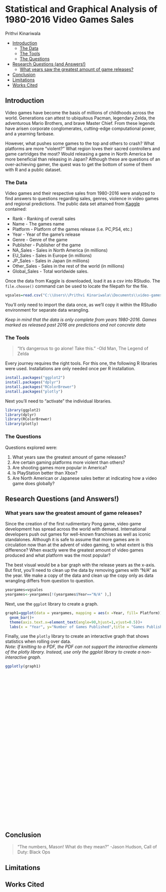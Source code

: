 Statistical and Graphical Analysis of 1980-2016 Video Games Sales
================
Prithvi Kinariwala

  - [Introduction](#introduction)
      - [The Data](#the-data)
      - [The Tools](#the-tools)
      - [The Questions](#the-questions)
  - [Research Questions (and
    Answers\!)](#research-questions-and-answers)
      - [What years saw the greatest amount of game
        releases?](#what-years-saw-the-greatest-amount-of-game-releases)
  - [Conclusion](#conclusion)
  - [Limitations](#limitations)
  - [Works Cited](#works-cited)

## Introduction

Video games have become the basis of millions of childhoods across the
world. Generations can attest to ubiquitous Pacman, legendary Zelda, the
adventurous Mario Brothers, and brave Master Chief. From these legends
have arisen corporate conglomerates, cutting-edge computational power,
and a yearning fanbase.

However, what pushes some games to the top and others to crash? What
platforms are more “violent?” What region loves their sacred controllers
and game cartridges the most? Would releasing a game in North America be
more beneficial than releasing in Japan? Although these are questions of
an over-achieving gamer, the quest was to get the bottom of some of them
with R and a public dataset.

### The Data

Video games and their respective sales from 1980-2016 were analyzed to
find answers to questions regarding sales, genres, violence in video
games and regional predictions. The public data set attained from
[Kaggle](www.%20https://www.kaggle.com/gregorut/videogamesales.com)
contained:

  - Rank - Ranking of overall sales
  - Name - The games name
  - Platform - Platform of the games release (i.e. PC,PS4, etc.)
  - Year - Year of the game’s release
  - Genre - Genre of the game
  - Publisher - Publisher of the game
  - NA\_Sales - Sales in North America (in millions)
  - EU\_Sales - Sales in Europe (in millions)
  - JP\_Sales - Sales in Japan (in millions)
  - Other\_Sales - Sales in the rest of the world (in millions)
  - Global\_Sales - Total worldwide sales.

Once the data from Kaggle is downloaded, load it as a csv into RStudio.
The `file.choose()` command can be used to locate the filepath for the
file.

``` r
vgsales=read.csv("C:\\Users\\Prithvi Kinariwala\\Documents\\video-games-with-R\\vgsales.csv")
```

You’ll only need to import the data once, as we’ll copy it within the
RStudio environment for separate data wrangling.

*Keep in mind that the data is only complete from years 1980-2016. Games
marked as released past 2016 are predictions and not concrete data*

### The Tools

> “It’s dangerous to go alone\! Take this.” -Old Man, The Legend of
> Zelda

Every journey requires the right tools. For this one, the following R
libraries were used. Installations are only needed once per R
installation.

``` r
install.packages("ggplot2")
install.packages("dplyr")
install.packages("RColorBrewer")
install.packages("plotly")
```

Next you’ll need to “activate” the individual libraries.

``` r
library(ggplot2)
library(dplyr)
library(RColorBrewer)
library(plotly)
```

### The Questions

Questions explored were:

1.  What years saw the greatest amount of game releases?
2.  Are certain gaming platforms more violent than others?
3.  Are shooting games more popular in America?
4.  Is PlayStation better than Xbox?
5.  Are North American or Japanese sales better at indicating how a
    video game does globally?

## Research Questions (and Answers\!)

### What years saw the greatest amount of game releases?

Since the creation of the first rudimentary Pong game, video game
development has spread across the world with demand. International
developers push out games for well-known franchises as well as iconic
standalones. Although it is safe to assume that more games are in
circulation now than at the advent of video gaming, to what extent is
this difference? When exactly were the greatest amount of video games
produced and what platform was the most popular?

The best visual would be a bar graph with the release years as the
x-axis. But first, you’ll need to clean up the data by removing games
with “N/A” as the year. We make a copy of the data and clean up the copy
only as data wrangling differs from question to question.

``` r
yeargames=vgsales
yeargames<-yeargames[!(yeargames$Year=="N/A" ),]
```

Next, use the `ggplot` library to create a graph.

``` r
graph1=ggplot(data = yeargames, mapping = aes(x =Year, fill= Platform)) +
  geom_bar()+
  theme(axis.text.x=element_text(angle=90,hjust=1,vjust=0.5))+
  labs(x = "Year", y="Number of Games Published",title = "Games Published 1980-2016")
```

Finally, use the `plotly` library to create an interactive graph that
shows statistics when rolling over data.  
*Note: If knitting to a PDF, the PDF can not support the interactive
elements of the plotly library. Instead, use only the ggplot library to
create a non-interactive graph.*

``` r
ggplotly(graph1)
```

<!--html_preserve-->

<div id="htmlwidget-d6c582368271f40eab77" class="plotly html-widget" style="width:672px;height:480px;">

</div>

<script type="application/json" data-for="htmlwidget-d6c582368271f40eab77">{"x":{"data":[{"orientation":"v","width":[0.9,0.9,0.9,0.9,0.9,0.9,0.9,0.899999999999999,0.899999999999999,0.899999999999999],"base":[0,0,0,6,13,13,19,10,13,15],"x":[1,2,3,4,5,6,7,8,9,10],"y":[9,46,36,11,1,1,2,6,2,2],"text":["count:   9<br />Year: 1980<br />Platform: 2600","count:  46<br />Year: 1981<br />Platform: 2600","count:  36<br />Year: 1982<br />Platform: 2600","count:  11<br />Year: 1983<br />Platform: 2600","count:   1<br />Year: 1984<br />Platform: 2600","count:   1<br />Year: 1985<br />Platform: 2600","count:   2<br />Year: 1986<br />Platform: 2600","count:   6<br />Year: 1987<br />Platform: 2600","count:   2<br />Year: 1988<br />Platform: 2600","count:   2<br />Year: 1989<br />Platform: 2600"],"type":"bar","marker":{"autocolorscale":false,"color":"rgba(248,118,109,1)","line":{"width":1.88976377952756,"color":"transparent"}},"name":"2600","legendgroup":"2600","showlegend":true,"xaxis":"x","yaxis":"y","hoverinfo":"text","frame":null},{"orientation":"v","width":[0.899999999999999,0.899999999999999],"base":[120,217],"x":[15,16],"y":[1,2],"text":["count:   1<br />Year: 1994<br />Platform: 3DO","count:   2<br />Year: 1995<br />Platform: 3DO"],"type":"bar","marker":{"autocolorscale":false,"color":"rgba(240,127,75,1)","line":{"width":1.88976377952756,"color":"transparent"}},"name":"3DO","legendgroup":"3DO","showlegend":true,"xaxis":"x","yaxis":"y","hoverinfo":"text","frame":null},{"orientation":"v","width":[0.900000000000002,0.900000000000006,0.900000000000006,0.900000000000006,0.900000000000006,0.900000000000006],"base":[1023,564,455,503,528,309],"x":[32,33,34,35,36,37],"y":[116,93,91,79,86,35],"text":["count: 116<br />Year: 2011<br />Platform: 3DS","count:  93<br />Year: 2012<br />Platform: 3DS","count:  91<br />Year: 2013<br />Platform: 3DS","count:  79<br />Year: 2014<br />Platform: 3DS","count:  86<br />Year: 2015<br />Platform: 3DS","count:  35<br />Year: 2016<br />Platform: 3DS"],"type":"bar","marker":{"autocolorscale":false,"color":"rgba(229,135,9,1)","line":{"width":1.88976377952756,"color":"transparent"}},"name":"3DS","legendgroup":"3DS","showlegend":true,"xaxis":"x","yaxis":"y","hoverinfo":"text","frame":null},{"orientation":"v","width":[0.899999999999999,0.899999999999999,0.899999999999999,0.899999999999999,0.899999999999999,0.899999999999999,0.899999999999999],"base":[372,324,329,474,828,1201,1427],"x":[19,20,21,22,23,28,29],"y":[7,14,20,8,1,1,1],"text":["count:   7<br />Year: 1998<br />Platform: DC","count:  14<br />Year: 1999<br />Platform: DC","count:  20<br />Year: 2000<br />Platform: DC","count:   8<br />Year: 2001<br />Platform: DC","count:   1<br />Year: 2002<br />Platform: DC","count:   1<br />Year: 2007<br />Platform: DC","count:   1<br />Year: 2008<br />Platform: DC"],"type":"bar","marker":{"autocolorscale":false,"color":"rgba(217,143,0,1)","line":{"width":1.88976377952756,"color":"transparent"}},"name":"DC","legendgroup":"DC","showlegend":true,"xaxis":"x","yaxis":"y","hoverinfo":"text","frame":null},{"orientation":"v","width":[0.9,0.899999999999999,0.899999999999999,0.899999999999999,0.899999999999999,0.899999999999999,0.899999999999999,0.899999999999999,0.900000000000002,0.900000000000006,0.900000000000006,0.900000000000006,0.900000000000006],"base":[12,740,823,806,824,935,1026,933,870,539,446,502,0],"x":[6,25,26,27,28,29,30,31,32,33,34,35,39],"y":[1,23,118,202,377,492,405,326,153,25,9,1,1],"text":["count:   1<br />Year: 1985<br />Platform: DS","count:  23<br />Year: 2004<br />Platform: DS","count: 118<br />Year: 2005<br />Platform: DS","count: 202<br />Year: 2006<br />Platform: DS","count: 377<br />Year: 2007<br />Platform: DS","count: 492<br />Year: 2008<br />Platform: DS","count: 405<br />Year: 2009<br />Platform: DS","count: 326<br />Year: 2010<br />Platform: DS","count: 153<br />Year: 2011<br />Platform: DS","count:  25<br />Year: 2012<br />Platform: DS","count:   9<br />Year: 2013<br />Platform: DS","count:   1<br />Year: 2014<br />Platform: DS","count:   1<br />Year: 2020<br />Platform: DS"],"type":"bar","marker":{"autocolorscale":false,"color":"rgba(203,151,0,1)","line":{"width":1.88976377952756,"color":"transparent"}},"name":"DS","legendgroup":"DS","showlegend":true,"xaxis":"x","yaxis":"y","hoverinfo":"text","frame":null},{"orientation":"v","width":[0.899999999999999,0.899999999999999,0.899999999999999,0.899999999999999,0.899999999999999,0.899999999999999,0.899999999999999,0.899999999999999,0.899999999999999,0.899999999999999,0.899999999999999,0.899999999999999,0.899999999999999],"base":[12,5,13,32,36,117,213,257,281,364,313,312,464],"x":[9,10,11,12,13,15,16,17,18,19,20,21,22],"y":[1,10,3,9,7,3,4,6,8,8,11,17,10],"text":["count:   1<br />Year: 1988<br />Platform: GB","count:  10<br />Year: 1989<br />Platform: GB","count:   3<br />Year: 1990<br />Platform: GB","count:   9<br />Year: 1991<br />Platform: GB","count:   7<br />Year: 1992<br />Platform: GB","count:   3<br />Year: 1994<br />Platform: GB","count:   4<br />Year: 1995<br />Platform: GB","count:   6<br />Year: 1996<br />Platform: GB","count:   8<br />Year: 1997<br />Platform: GB","count:   8<br />Year: 1998<br />Platform: GB","count:  11<br />Year: 1999<br />Platform: GB","count:  17<br />Year: 2000<br />Platform: GB","count:  10<br />Year: 2001<br />Platform: GB"],"type":"bar","marker":{"autocolorscale":false,"color":"rgba(186,158,0,1)","line":{"width":1.88976377952756,"color":"transparent"}},"name":"GB","legendgroup":"GB","showlegend":true,"xaxis":"x","yaxis":"y","hoverinfo":"text","frame":null},{"orientation":"v","width":[0.899999999999999,0.899999999999999,0.899999999999999,0.899999999999999,0.899999999999999,0.899999999999999,0.899999999999999,0.899999999999999],"base":[311,357,630,625,565,688,767,818],"x":[21,22,23,24,25,26,27,28],"y":[1,107,198,150,175,135,39,6],"text":["count:   1<br />Year: 2000<br />Platform: GBA","count: 107<br />Year: 2001<br />Platform: GBA","count: 198<br />Year: 2002<br />Platform: GBA","count: 150<br />Year: 2003<br />Platform: GBA","count: 175<br />Year: 2004<br />Platform: GBA","count: 135<br />Year: 2005<br />Platform: GBA","count:  39<br />Year: 2006<br />Platform: GBA","count:   6<br />Year: 2007<br />Platform: GBA"],"type":"bar","marker":{"autocolorscale":false,"color":"rgba(167,164,0,1)","line":{"width":1.88976377952756,"color":"transparent"}},"name":"GBA","legendgroup":"GBA","showlegend":true,"xaxis":"x","yaxis":"y","hoverinfo":"text","frame":null},{"orientation":"v","width":[0.899999999999999,0.899999999999999,0.899999999999999,0.899999999999999,0.899999999999999,0.899999999999999,0.899999999999999],"base":[335,478,481,482,591,727,814],"x":[22,23,24,25,26,27,28],"y":[22,152,144,83,97,40,4],"text":["count:  22<br />Year: 2001<br />Platform: GC","count: 152<br />Year: 2002<br />Platform: GC","count: 144<br />Year: 2003<br />Platform: GC","count:  83<br />Year: 2004<br />Platform: GC","count:  97<br />Year: 2005<br />Platform: GC","count:  40<br />Year: 2006<br />Platform: GC","count:   4<br />Year: 2007<br />Platform: GC"],"type":"bar","marker":{"autocolorscale":false,"color":"rgba(144,170,0,1)","line":{"width":1.88976377952756,"color":"transparent"}},"name":"GC","legendgroup":"GC","showlegend":true,"xaxis":"x","yaxis":"y","hoverinfo":"text","frame":null},{"orientation":"v","width":[0.899999999999999,0.899999999999999,0.899999999999999,0.899999999999999,0.899999999999999],"base":[12,31,30,53,105],"x":[11,12,13,14,15],"y":[1,1,6,7,12],"text":["count:   1<br />Year: 1990<br />Platform: GEN","count:   1<br />Year: 1991<br />Platform: GEN","count:   6<br />Year: 1992<br />Platform: GEN","count:   7<br />Year: 1993<br />Platform: GEN","count:  12<br />Year: 1994<br />Platform: GEN"],"type":"bar","marker":{"autocolorscale":false,"color":"rgba(116,176,0,1)","line":{"width":1.88976377952756,"color":"transparent"}},"name":"GEN","legendgroup":"GEN","showlegend":true,"xaxis":"x","yaxis":"y","hoverinfo":"text","frame":null},{"orientation":"v","width":0.899999999999999,"base":29,"x":[13],"y":[1],"text":"count:   1<br />Year: 1992<br />Platform: GG","type":"bar","marker":{"autocolorscale":false,"color":"rgba(76,180,0,1)","line":{"width":1.88976377952756,"color":"transparent"}},"name":"GG","legendgroup":"GG","showlegend":true,"xaxis":"x","yaxis":"y","hoverinfo":"text","frame":null},{"orientation":"v","width":[0.899999999999999,0.899999999999999,0.899999999999999,0.899999999999999,0.899999999999999,0.899999999999999,0.899999999999999],"base":[239,232,287,211,251,326,477],"x":[17,18,19,20,21,22,23],"y":[18,49,77,102,60,9,1],"text":["count:  18<br />Year: 1996<br />Platform: N64","count:  49<br />Year: 1997<br />Platform: N64","count:  77<br />Year: 1998<br />Platform: N64","count: 102<br />Year: 1999<br />Platform: N64","count:  60<br />Year: 2000<br />Platform: N64","count:   9<br />Year: 2001<br />Platform: N64","count:   1<br />Year: 2002<br />Platform: N64"],"type":"bar","marker":{"autocolorscale":false,"color":"rgba(0,184,37,1)","line":{"width":1.88976377952756,"color":"transparent"}},"name":"N64","legendgroup":"N64","showlegend":true,"xaxis":"x","yaxis":"y","hoverinfo":"text","frame":null},{"orientation":"v","width":[0.9,0.9,0.9,0.9,0.899999999999999,0.899999999999999,0.899999999999999,0.899999999999999,0.899999999999999,0.899999999999999,0.899999999999999,0.899999999999999],"base":[0,0,1,0,0,1,0,4,24,26,49,104],"x":[4,5,6,7,8,9,10,11,12,13,14,15],"y":[6,13,11,19,10,11,5,8,7,3,4,1],"text":["count:   6<br />Year: 1983<br />Platform: NES","count:  13<br />Year: 1984<br />Platform: NES","count:  11<br />Year: 1985<br />Platform: NES","count:  19<br />Year: 1986<br />Platform: NES","count:  10<br />Year: 1987<br />Platform: NES","count:  11<br />Year: 1988<br />Platform: NES","count:   5<br />Year: 1989<br />Platform: NES","count:   8<br />Year: 1990<br />Platform: NES","count:   7<br />Year: 1991<br />Platform: NES","count:   3<br />Year: 1992<br />Platform: NES","count:   4<br />Year: 1993<br />Platform: NES","count:   1<br />Year: 1994<br />Platform: NES"],"type":"bar","marker":{"autocolorscale":false,"color":"rgba(0,188,83,1)","line":{"width":1.88976377952756,"color":"transparent"}},"name":"NES","legendgroup":"NES","showlegend":true,"xaxis":"x","yaxis":"y","hoverinfo":"text","frame":null},{"orientation":"v","width":[0.899999999999999,0.899999999999999,0.899999999999999,0.899999999999999],"base":[47,100,209,237],"x":[14,15,16,17],"y":[2,4,4,2],"text":["count:   2<br />Year: 1993<br />Platform: NG","count:   4<br />Year: 1994<br />Platform: NG","count:   4<br />Year: 1995<br />Platform: NG","count:   2<br />Year: 1996<br />Platform: NG"],"type":"bar","marker":{"autocolorscale":false,"color":"rgba(0,190,114,1)","line":{"width":1.88976377952756,"color":"transparent"}},"name":"NG","legendgroup":"NG","showlegend":true,"xaxis":"x","yaxis":"y","hoverinfo":"text","frame":null},{"orientation":"v","width":[0.9,0.899999999999999,0.899999999999999,0.899999999999999,0.899999999999999,0.899999999999999,0.899999999999999,0.899999999999999,0.899999999999999,0.899999999999999,0.899999999999999,0.899999999999999,0.899999999999999,0.899999999999999,0.899999999999999,0.899999999999999,0.899999999999999,0.899999999999999,0.899999999999999,0.899999999999999,0.900000000000002,0.900000000000006,0.900000000000006,0.900000000000006,0.900000000000006,0.900000000000006],"base":[0,0,21,94,207,233,226,279,204,244,311,458,448,451,554,675,751,859,917,843,730,478,408,458,478,271],"x":[6,9,13,15,16,17,18,19,20,21,22,23,24,25,26,27,28,29,30,31,32,33,34,35,36,37],"y":[1,1,5,6,2,4,6,8,7,7,15,19,33,31,37,52,63,76,109,90,140,61,38,44,50,38],"text":["count:   1<br />Year: 1985<br />Platform: PC","count:   1<br />Year: 1988<br />Platform: PC","count:   5<br />Year: 1992<br />Platform: PC","count:   6<br />Year: 1994<br />Platform: PC","count:   2<br />Year: 1995<br />Platform: PC","count:   4<br />Year: 1996<br />Platform: PC","count:   6<br />Year: 1997<br />Platform: PC","count:   8<br />Year: 1998<br />Platform: PC","count:   7<br />Year: 1999<br />Platform: PC","count:   7<br />Year: 2000<br />Platform: PC","count:  15<br />Year: 2001<br />Platform: PC","count:  19<br />Year: 2002<br />Platform: PC","count:  33<br />Year: 2003<br />Platform: PC","count:  31<br />Year: 2004<br />Platform: PC","count:  37<br />Year: 2005<br />Platform: PC","count:  52<br />Year: 2006<br />Platform: PC","count:  63<br />Year: 2007<br />Platform: PC","count:  76<br />Year: 2008<br />Platform: PC","count: 109<br />Year: 2009<br />Platform: PC","count:  90<br />Year: 2010<br />Platform: PC","count: 140<br />Year: 2011<br />Platform: PC","count:  61<br />Year: 2012<br />Platform: PC","count:  38<br />Year: 2013<br />Platform: PC","count:  44<br />Year: 2014<br />Platform: PC","count:  50<br />Year: 2015<br />Platform: PC","count:  38<br />Year: 2016<br />Platform: PC"],"type":"bar","marker":{"autocolorscale":false,"color":"rgba(0,192,141,1)","line":{"width":1.88976377952756,"color":"transparent"}},"name":"PC","legendgroup":"PC","showlegend":true,"xaxis":"x","yaxis":"y","hoverinfo":"text","frame":null},{"orientation":"v","width":0.899999999999999,"base":232,"x":[17],"y":[1],"text":"count:   1<br />Year: 1996<br />Platform: PCFX","type":"bar","marker":{"autocolorscale":false,"color":"rgba(0,193,165,1)","line":{"width":1.88976377952756,"color":"transparent"}},"name":"PCFX","legendgroup":"PCFX","showlegend":true,"xaxis":"x","yaxis":"y","hoverinfo":"text","frame":null},{"orientation":"v","width":[0.899999999999999,0.899999999999999,0.899999999999999,0.899999999999999,0.899999999999999,0.899999999999999,0.899999999999999,0.899999999999999,0.899999999999999,0.899999999999999],"base":[77,108,68,38,31,4,85,220,438,445],"x":[15,16,17,18,19,20,21,22,23,24],"y":[17,99,164,188,248,200,159,91,20,3],"text":["count:  17<br />Year: 1994<br />Platform: PS","count:  99<br />Year: 1995<br />Platform: PS","count: 164<br />Year: 1996<br />Platform: PS","count: 188<br />Year: 1997<br />Platform: PS","count: 248<br />Year: 1998<br />Platform: PS","count: 200<br />Year: 1999<br />Platform: PS","count: 159<br />Year: 2000<br />Platform: PS","count:  91<br />Year: 2001<br />Platform: PS","count:  20<br />Year: 2002<br />Platform: PS","count:   3<br />Year: 2003<br />Platform: PS"],"type":"bar","marker":{"autocolorscale":false,"color":"rgba(0,192,186,1)","line":{"width":1.88976377952756,"color":"transparent"}},"name":"PS","legendgroup":"PS","showlegend":true,"xaxis":"x","yaxis":"y","hoverinfo":"text","frame":null},{"orientation":"v","width":[0.899999999999999,0.899999999999999,0.899999999999999,0.899999999999999,0.899999999999999,0.899999999999999,0.899999999999999,0.899999999999999,0.899999999999999,0.899999999999999,0.899999999999999,0.900000000000002],"base":[3,35,158,189,192,294,416,537,668,821,805,723],"x":[21,22,23,24,25,26,27,28,29,30,31,32],"y":[82,185,280,256,259,260,259,214,191,96,38,7],"text":["count:  82<br />Year: 2000<br />Platform: PS2","count: 185<br />Year: 2001<br />Platform: PS2","count: 280<br />Year: 2002<br />Platform: PS2","count: 256<br />Year: 2003<br />Platform: PS2","count: 259<br />Year: 2004<br />Platform: PS2","count: 260<br />Year: 2005<br />Platform: PS2","count: 259<br />Year: 2006<br />Platform: PS2","count: 214<br />Year: 2007<br />Platform: PS2","count: 191<br />Year: 2008<br />Platform: PS2","count:  96<br />Year: 2009<br />Platform: PS2","count:  38<br />Year: 2010<br />Platform: PS2","count:   7<br />Year: 2011<br />Platform: PS2"],"type":"bar","marker":{"autocolorscale":false,"color":"rgba(0,190,206,1)","line":{"width":1.88976377952756,"color":"transparent"}},"name":"PS2","legendgroup":"PS2","showlegend":true,"xaxis":"x","yaxis":"y","hoverinfo":"text","frame":null},{"orientation":"v","width":[0.899999999999999,0.899999999999999,0.899999999999999,0.899999999999999,0.899999999999999,0.900000000000002,0.900000000000006,0.900000000000006,0.900000000000006,0.900000000000006,0.900000000000006],"base":[389,447,529,659,624,507,330,281,350,404,239],"x":[27,28,29,30,31,32,33,34,35,36,37],"y":[27,90,139,162,181,216,148,127,108,74,32],"text":["count:  27<br />Year: 2006<br />Platform: PS3","count:  90<br />Year: 2007<br />Platform: PS3","count: 139<br />Year: 2008<br />Platform: PS3","count: 162<br />Year: 2009<br />Platform: PS3","count: 181<br />Year: 2010<br />Platform: PS3","count: 216<br />Year: 2011<br />Platform: PS3","count: 148<br />Year: 2012<br />Platform: PS3","count: 127<br />Year: 2013<br />Platform: PS3","count: 108<br />Year: 2014<br />Platform: PS3","count:  74<br />Year: 2015<br />Platform: PS3","count:  32<br />Year: 2016<br />Platform: PS3"],"type":"bar","marker":{"autocolorscale":false,"color":"rgba(0,186,224,1)","line":{"width":1.88976377952756,"color":"transparent"}},"name":"PS3","legendgroup":"PS3","showlegend":true,"xaxis":"x","yaxis":"y","hoverinfo":"text","frame":null},{"orientation":"v","width":[0.900000000000006,0.900000000000006,0.900000000000006,0.900000000000006,0.900000000000006],"base":[265,275,267,132,2],"x":[34,35,36,37,38],"y":[16,75,137,107,1],"text":["count:  16<br />Year: 2013<br />Platform: PS4","count:  75<br />Year: 2014<br />Platform: PS4","count: 137<br />Year: 2015<br />Platform: PS4","count: 107<br />Year: 2016<br />Platform: PS4","count:   1<br />Year: 2017<br />Platform: PS4"],"type":"bar","marker":{"autocolorscale":false,"color":"rgba(0,180,239,1)","line":{"width":1.88976377952756,"color":"transparent"}},"name":"PS4","legendgroup":"PS4","showlegend":true,"xaxis":"x","yaxis":"y","hoverinfo":"text","frame":null},{"orientation":"v","width":[0.899999999999999,0.899999999999999,0.899999999999999,0.899999999999999,0.899999999999999,0.899999999999999,0.899999999999999,0.900000000000002,0.900000000000006,0.900000000000006,0.900000000000006,0.900000000000006],"base":[177,197,199,313,429,498,436,368,224,211,265,264],"x":[25,26,27,28,29,30,31,32,33,34,35,36],"y":[15,97,190,134,100,161,188,139,106,54,10,3],"text":["count:  15<br />Year: 2004<br />Platform: PSP","count:  97<br />Year: 2005<br />Platform: PSP","count: 190<br />Year: 2006<br />Platform: PSP","count: 134<br />Year: 2007<br />Platform: PSP","count: 100<br />Year: 2008<br />Platform: PSP","count: 161<br />Year: 2009<br />Platform: PSP","count: 188<br />Year: 2010<br />Platform: PSP","count: 139<br />Year: 2011<br />Platform: PSP","count: 106<br />Year: 2012<br />Platform: PSP","count:  54<br />Year: 2013<br />Platform: PSP","count:  10<br />Year: 2014<br />Platform: PSP","count:   3<br />Year: 2015<br />Platform: PSP"],"type":"bar","marker":{"autocolorscale":false,"color":"rgba(0,173,251,1)","line":{"width":1.88976377952756,"color":"transparent"}},"name":"PSP","legendgroup":"PSP","showlegend":true,"xaxis":"x","yaxis":"y","hoverinfo":"text","frame":null},{"orientation":"v","width":[0.900000000000002,0.900000000000006,0.900000000000006,0.900000000000006,0.900000000000006,0.900000000000006,0.900000000000006],"base":[350,170,148,163,151,72,0],"x":[32,33,34,35,36,37,38],"y":[18,54,63,102,113,60,2],"text":["count:  18<br />Year: 2011<br />Platform: PSV","count:  54<br />Year: 2012<br />Platform: PSV","count:  63<br />Year: 2013<br />Platform: PSV","count: 102<br />Year: 2014<br />Platform: PSV","count: 113<br />Year: 2015<br />Platform: PSV","count:  60<br />Year: 2016<br />Platform: PSV","count:   2<br />Year: 2017<br />Platform: PSV"],"type":"bar","marker":{"autocolorscale":false,"color":"rgba(30,163,255,1)","line":{"width":1.88976377952756,"color":"transparent"}},"name":"PSV","legendgroup":"PSV","showlegend":true,"xaxis":"x","yaxis":"y","hoverinfo":"text","frame":null},{"orientation":"v","width":[0.899999999999999,0.899999999999999,0.899999999999999,0.899999999999999,0.899999999999999,0.899999999999999],"base":[58,56,30,4,2,3],"x":[15,16,17,18,19,20],"y":[19,52,38,34,29,1],"text":["count:  19<br />Year: 1994<br />Platform: SAT","count:  52<br />Year: 1995<br />Platform: SAT","count:  38<br />Year: 1996<br />Platform: SAT","count:  34<br />Year: 1997<br />Platform: SAT","count:  29<br />Year: 1998<br />Platform: SAT","count:   1<br />Year: 1999<br />Platform: SAT"],"type":"bar","marker":{"autocolorscale":false,"color":"rgba(116,152,255,1)","line":{"width":1.88976377952756,"color":"transparent"}},"name":"SAT","legendgroup":"SAT","showlegend":true,"xaxis":"x","yaxis":"y","hoverinfo":"text","frame":null},{"orientation":"v","width":[0.899999999999999,0.899999999999999],"base":[46,53],"x":[14,15],"y":[1,5],"text":["count:   1<br />Year: 1993<br />Platform: SCD","count:   5<br />Year: 1994<br />Platform: SCD"],"type":"bar","marker":{"autocolorscale":false,"color":"rgba(160,140,255,1)","line":{"width":1.88976377952756,"color":"transparent"}},"name":"SCD","legendgroup":"SCD","showlegend":true,"xaxis":"x","yaxis":"y","hoverinfo":"text","frame":null},{"orientation":"v","width":[0.899999999999999,0.899999999999999,0.899999999999999,0.899999999999999,0.899999999999999,0.899999999999999,0.899999999999999,0.899999999999999,0.899999999999999,0.899999999999999],"base":[0,0,0,0,0,2,0,0,0,2],"x":[11,12,13,14,15,16,17,18,19,20],"y":[4,24,21,46,53,54,30,4,2,1],"text":["count:   4<br />Year: 1990<br />Platform: SNES","count:  24<br />Year: 1991<br />Platform: SNES","count:  21<br />Year: 1992<br />Platform: SNES","count:  46<br />Year: 1993<br />Platform: SNES","count:  53<br />Year: 1994<br />Platform: SNES","count:  54<br />Year: 1995<br />Platform: SNES","count:  30<br />Year: 1996<br />Platform: SNES","count:   4<br />Year: 1997<br />Platform: SNES","count:   2<br />Year: 1998<br />Platform: SNES","count:   1<br />Year: 1999<br />Platform: SNES"],"type":"bar","marker":{"autocolorscale":false,"color":"rgba(192,127,255,1)","line":{"width":1.88976377952756,"color":"transparent"}},"name":"SNES","legendgroup":"SNES","showlegend":true,"xaxis":"x","yaxis":"y","hoverinfo":"text","frame":null},{"orientation":"v","width":0.899999999999999,"base":0,"x":[16],"y":[2],"text":"count:   2<br />Year: 1995<br />Platform: TG16","type":"bar","marker":{"autocolorscale":false,"color":"rgba(216,115,252,1)","line":{"width":1.88976377952756,"color":"transparent"}},"name":"TG16","legendgroup":"TG16","showlegend":true,"xaxis":"x","yaxis":"y","hoverinfo":"text","frame":null},{"orientation":"v","width":[0.899999999999999,0.899999999999999,0.899999999999999,0.899999999999999,0.899999999999999,0.900000000000002,0.900000000000006,0.900000000000006,0.900000000000006,0.900000000000006],"base":[155,126,147,173,182,206,138,136,157,147],"x":[27,28,29,30,31,32,33,34,35,36],"y":[44,187,282,325,254,144,32,12,6,4],"text":["count:  44<br />Year: 2006<br />Platform: Wii","count: 187<br />Year: 2007<br />Platform: Wii","count: 282<br />Year: 2008<br />Platform: Wii","count: 325<br />Year: 2009<br />Platform: Wii","count: 254<br />Year: 2010<br />Platform: Wii","count: 144<br />Year: 2011<br />Platform: Wii","count:  32<br />Year: 2012<br />Platform: Wii","count:  12<br />Year: 2013<br />Platform: Wii","count:   6<br />Year: 2014<br />Platform: Wii","count:   4<br />Year: 2015<br />Platform: Wii"],"type":"bar","marker":{"autocolorscale":false,"color":"rgba(234,106,240,1)","line":{"width":1.88976377952756,"color":"transparent"}},"name":"Wii","legendgroup":"Wii","showlegend":true,"xaxis":"x","yaxis":"y","hoverinfo":"text","frame":null},{"orientation":"v","width":[0.900000000000006,0.900000000000006,0.900000000000006,0.900000000000006,0.900000000000006],"base":[106,94,126,119,62],"x":[33,34,35,36,37],"y":[32,42,31,28,10],"text":["count:  32<br />Year: 2012<br />Platform: WiiU","count:  42<br />Year: 2013<br />Platform: WiiU","count:  31<br />Year: 2014<br />Platform: WiiU","count:  28<br />Year: 2015<br />Platform: WiiU","count:  10<br />Year: 2016<br />Platform: WiiU"],"type":"bar","marker":{"autocolorscale":false,"color":"rgba(247,99,225,1)","line":{"width":1.88976377952756,"color":"transparent"}},"name":"WiiU","legendgroup":"WiiU","showlegend":true,"xaxis":"x","yaxis":"y","hoverinfo":"text","frame":null},{"orientation":"v","width":[0.899999999999999,0.899999999999999,0.899999999999999],"base":[0,1,33],"x":[20,21,22],"y":[2,2,2],"text":["count:   2<br />Year: 1999<br />Platform: WS","count:   2<br />Year: 2000<br />Platform: WS","count:   2<br />Year: 2001<br />Platform: WS"],"type":"bar","marker":{"autocolorscale":false,"color":"rgba(254,97,206,1)","line":{"width":1.88976377952756,"color":"transparent"}},"name":"WS","legendgroup":"WS","showlegend":true,"xaxis":"x","yaxis":"y","hoverinfo":"text","frame":null},{"orientation":"v","width":[0.899999999999999,0.899999999999999,0.899999999999999,0.899999999999999,0.899999999999999,0.899999999999999,0.900000000000002,0.900000000000006,0.900000000000006,0.900000000000006,0.900000000000006,0.900000000000006],"base":[179,62,3,1,0,0,0,0,19,61,79,54],"x":[26,27,28,29,30,31,32,33,34,35,36,37],"y":[18,93,123,146,173,182,206,106,75,65,40,8],"text":["count:  18<br />Year: 2005<br />Platform: X360","count:  93<br />Year: 2006<br />Platform: X360","count: 123<br />Year: 2007<br />Platform: X360","count: 146<br />Year: 2008<br />Platform: X360","count: 173<br />Year: 2009<br />Platform: X360","count: 182<br />Year: 2010<br />Platform: X360","count: 206<br />Year: 2011<br />Platform: X360","count: 106<br />Year: 2012<br />Platform: X360","count:  75<br />Year: 2013<br />Platform: X360","count:  65<br />Year: 2014<br />Platform: X360","count:  40<br />Year: 2015<br />Platform: X360","count:   8<br />Year: 2016<br />Platform: X360"],"type":"bar","marker":{"autocolorscale":false,"color":"rgba(255,98,186,1)","line":{"width":1.88976377952756,"color":"transparent"}},"name":"X360","legendgroup":"X360","showlegend":true,"xaxis":"x","yaxis":"y","hoverinfo":"text","frame":null},{"orientation":"v","width":[0.899999999999999,0.899999999999999,0.899999999999999,0.899999999999999,0.899999999999999,0.899999999999999,0.899999999999999,0.899999999999999,0.899999999999999],"base":[0,0,0,0,0,0,0,0,0],"x":[21,22,23,24,25,26,27,28,29],"y":[1,33,158,189,177,179,62,3,1],"text":["count:   1<br />Year: 2000<br />Platform: XB","count:  33<br />Year: 2001<br />Platform: XB","count: 158<br />Year: 2002<br />Platform: XB","count: 189<br />Year: 2003<br />Platform: XB","count: 177<br />Year: 2004<br />Platform: XB","count: 179<br />Year: 2005<br />Platform: XB","count:  62<br />Year: 2006<br />Platform: XB","count:   3<br />Year: 2007<br />Platform: XB","count:   1<br />Year: 2008<br />Platform: XB"],"type":"bar","marker":{"autocolorscale":false,"color":"rgba(255,103,163,1)","line":{"width":1.88976377952756,"color":"transparent"}},"name":"XB","legendgroup":"XB","showlegend":true,"xaxis":"x","yaxis":"y","hoverinfo":"text","frame":null},{"orientation":"v","width":[0.900000000000006,0.900000000000006,0.900000000000006,0.900000000000006],"base":[0,0,0,0],"x":[34,35,36,37],"y":[19,61,79,54],"text":["count:  19<br />Year: 2013<br />Platform: XOne","count:  61<br />Year: 2014<br />Platform: XOne","count:  79<br />Year: 2015<br />Platform: XOne","count:  54<br />Year: 2016<br />Platform: XOne"],"type":"bar","marker":{"autocolorscale":false,"color":"rgba(254,110,137,1)","line":{"width":1.88976377952756,"color":"transparent"}},"name":"XOne","legendgroup":"XOne","showlegend":true,"xaxis":"x","yaxis":"y","hoverinfo":"text","frame":null}],"layout":{"margin":{"t":43.7625570776256,"r":7.30593607305936,"b":51.8721461187215,"l":48.9497716894977},"plot_bgcolor":"rgba(235,235,235,1)","paper_bgcolor":"rgba(255,255,255,1)","font":{"color":"rgba(0,0,0,1)","family":"","size":14.6118721461187},"title":{"text":"Games Published 1980-2016","font":{"color":"rgba(0,0,0,1)","family":"","size":17.5342465753425},"x":0,"xref":"paper"},"xaxis":{"domain":[0,1],"automargin":true,"type":"linear","autorange":false,"range":[0.4,39.6],"tickmode":"array","ticktext":["1980","1981","1982","1983","1984","1985","1986","1987","1988","1989","1990","1991","1992","1993","1994","1995","1996","1997","1998","1999","2000","2001","2002","2003","2004","2005","2006","2007","2008","2009","2010","2011","2012","2013","2014","2015","2016","2017","2020"],"tickvals":[1,2,3,4,5,6,7,8,9,10,11,12,13,14,15,16,17,18,19,20,21,22,23,24,25,26,27,28,29,30,31,32,33,34,35,36,37,38,39],"categoryorder":"array","categoryarray":["1980","1981","1982","1983","1984","1985","1986","1987","1988","1989","1990","1991","1992","1993","1994","1995","1996","1997","1998","1999","2000","2001","2002","2003","2004","2005","2006","2007","2008","2009","2010","2011","2012","2013","2014","2015","2016","2017","2020"],"nticks":null,"ticks":"outside","tickcolor":"rgba(51,51,51,1)","ticklen":3.65296803652968,"tickwidth":0.66417600664176,"showticklabels":true,"tickfont":{"color":"rgba(77,77,77,1)","family":"","size":11.689497716895},"tickangle":-90,"showline":false,"linecolor":null,"linewidth":0,"showgrid":true,"gridcolor":"rgba(255,255,255,1)","gridwidth":0.66417600664176,"zeroline":false,"anchor":"y","title":{"text":"Year","font":{"color":"rgba(0,0,0,1)","family":"","size":14.6118721461187}},"hoverformat":".2f"},"yaxis":{"domain":[0,1],"automargin":true,"type":"linear","autorange":false,"range":[-71.55,1502.55],"tickmode":"array","ticktext":["0","500","1000","1500"],"tickvals":[0,500,1000,1500],"categoryorder":"array","categoryarray":["0","500","1000","1500"],"nticks":null,"ticks":"outside","tickcolor":"rgba(51,51,51,1)","ticklen":3.65296803652968,"tickwidth":0.66417600664176,"showticklabels":true,"tickfont":{"color":"rgba(77,77,77,1)","family":"","size":11.689497716895},"tickangle":-0,"showline":false,"linecolor":null,"linewidth":0,"showgrid":true,"gridcolor":"rgba(255,255,255,1)","gridwidth":0.66417600664176,"zeroline":false,"anchor":"x","title":{"text":"Number of Games Published","font":{"color":"rgba(0,0,0,1)","family":"","size":14.6118721461187}},"hoverformat":".2f"},"shapes":[{"type":"rect","fillcolor":null,"line":{"color":null,"width":0,"linetype":[]},"yref":"paper","xref":"paper","x0":0,"x1":1,"y0":0,"y1":1}],"showlegend":true,"legend":{"bgcolor":"rgba(255,255,255,1)","bordercolor":"transparent","borderwidth":1.88976377952756,"font":{"color":"rgba(0,0,0,1)","family":"","size":11.689497716895},"y":0.93503937007874},"annotations":[{"text":"Platform","x":1.02,"y":1,"showarrow":false,"ax":0,"ay":0,"font":{"color":"rgba(0,0,0,1)","family":"","size":14.6118721461187},"xref":"paper","yref":"paper","textangle":-0,"xanchor":"left","yanchor":"bottom","legendTitle":true}],"hovermode":"closest","barmode":"relative"},"config":{"doubleClick":"reset","showSendToCloud":false},"source":"A","attrs":{"579813f66a88":{"x":{},"fill":{},"type":"bar"}},"cur_data":"579813f66a88","visdat":{"579813f66a88":["function (y) ","x"]},"highlight":{"on":"plotly_click","persistent":false,"dynamic":false,"selectize":false,"opacityDim":0.2,"selected":{"opacity":1},"debounce":0},"shinyEvents":["plotly_hover","plotly_click","plotly_selected","plotly_relayout","plotly_brushed","plotly_brushing","plotly_clickannotation","plotly_doubleclick","plotly_deselect","plotly_afterplot","plotly_sunburstclick"],"base_url":"https://plot.ly"},"evals":[],"jsHooks":[]}</script>

<!--/html_preserve-->

## Conclusion

> “The numbers, Mason\! What do they mean?” -Jason Hudson, Call of Duty:
> Black Ops

## Limitations

## Works Cited
